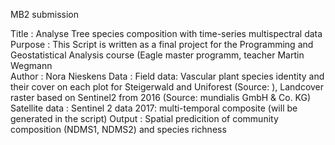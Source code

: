 MB2 submission

Title          : Analyse Tree species composition with time-series multispectral data  
Purpose        : This Script is written as a final project for the Programming and Geostatistical Analysis course (Eagle master    programm, teacher Martin Wegmann              
Author         : Nora Nieskens 
Data           : Field data: Vascular plant species identity and their cover on each plot for Steigerwald and Uniforest (Source: ), Landcover raster based on Sentinel2 from 2016 (Source: mundialis GmbH & Co. KG)             
                 Satellite data : Sentinel 2 data 2017: multi-temporal composite (will be generated in the script)
Output         : Spatial predicition of community composition (NDMS1, NDMS2) and species richness


